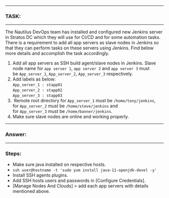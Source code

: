 
---
### TASK:
----
The Nautilus DevOps team has installed and configured new Jenkins server in Stratos DC which they will use for CI/CD and for some automation tasks. There is a requirement to add all app servers as slave nodes in Jenkins so that they can perform tasks on these servers using Jenkins. Find below more details and accomplish the task accordingly.
1.  Add all app servers as SSH build agent/slave nodes in Jenkins. Slave node name for `app server 1`, `app server 2` and `app server 3` must be `App_server_1`, `App_server_2`, `App_server_3` respectively.
2. Add labels as below:  
	`App_server_1 : stapp01`  
	`App_server_2 : stapp02`  
	`App_server_3 : stapp03`
3.   Remote root directory for `App_server_1` must be `/home/tony/jenkins`, for `App_server_2` must be `/home/steve/jenkins` and for `App_server_3` must be `/home/banner/jenkins`.
4. Make sure slave nodes are online and working properly.
---
### Answer:
---
### Steps:
-  Make sure java installed on respective hosts.
- `ssh user@hostname -t 'sudo yum install java-11-openjdk-devel -y'`
-  Install SSH agents plugins.
-  Add SSH hosts users and passwords in [Configure Credentials].
-  [Manage Nodes And Clouds] > add each app servers with details mentioned above.

